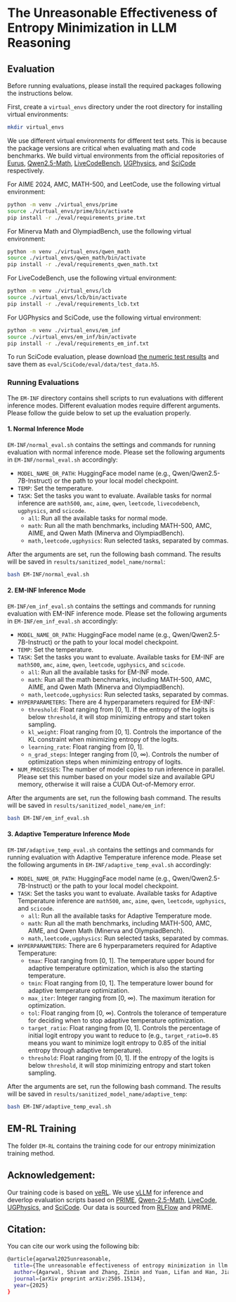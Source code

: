 # The Unreasonable Effectiveness of Entropy Minimization in LLM Reasoning

## Evaluation

Before running evaluations, please install the required packages following the instructions below.

First, create a `virtual_envs` directory under the root directory for installing virtual environments:

```bash
mkdir virtual_envs
```

We use different virtual environments for different test sets. This is because the package versions are critical when evaluating math and code benchmarks. We build virtual environments from the official repositories of [Eurus](https://github.com/OpenBMB/Eurus), [Qwen2.5-Math](https://github.com/QwenLM/Qwen2.5-Math), [LiveCodeBench](https://github.com/LiveCodeBench/LiveCodeBench), [UGPhysics](https://github.com/YangLabHKUST/UGPhysics), and [SciCode](https://github.com/scicode-bench/SciCode) respectively.

For AIME 2024, AMC, MATH-500, and LeetCode, use the following virtual environment:

```bash
python -m venv ./virtual_envs/prime
source ./virtual_envs/prime/bin/activate
pip install -r ./eval/requirements_prime.txt
```

For Minerva Math and OlympiadBench, use the following virtual environment:

```bash
python -m venv ./virtual_envs/qwen_math
source ./virtual_envs/qwen_math/bin/activate
pip install -r ./eval/requirements_qwen_math.txt
```

For LiveCodeBench, use the following virtual environment:

```bash
python -m venv ./virtual_envs/lcb
source ./virtual_envs/lcb/bin/activate
pip install -r ./eval/requirements_lcb.txt
```

For UGPhysics and SciCode, use the following virtual environment:

```bash
python -m venv ./virtual_envs/em_inf
source ./virtual_envs/em_inf/bin/activate
pip install -r ./eval/requirements_em_inf.txt
```

To run SciCode evaluation, please download [the numeric test results](https://drive.google.com/drive/folders/1W5GZW6_bdiDAiipuFMqdUhvUaHIj6-pR) and save them as `eval/SciCode/eval/data/test_data.h5`.

### Running Evaluations

The `EM-INF` directory contains shell scripts to run evaluations with different inference modes. Different evaluation modes require different arguments. Please follow the guide below to set up the evaluation properly.

#### 1. Normal Inference Mode

`EM-INF/normal_eval.sh` contains the settings and commands for running evaluation with normal inference mode. Please set the following arguments in `EM-INF/normal_eval.sh` accordingly:

- `MODEL_NAME_OR_PATH`: HuggingFace model name (e.g., Qwen/Qwen2.5-7B-Instruct) or the path to your local model checkpoint.
- `TEMP`: Set the temperature.
- `TASK`: Set the tasks you want to evaluate. Available tasks for normal inference are `math500`, `amc`, `aime`, `qwen`, `leetcode`, `livecodebench`, `ugphysics`, and `scicode`.
  - `all`: Run all the available tasks for normal mode.
  - `math`: Run all the math benchmarks, including MATH-500, AMC, AIME, and Qwen Math (Minerva and OlympiadBench).
  - `math,leetcode,ugphysics`: Run selected tasks, separated by commas.

After the arguments are set, run the following bash command. The results will be saved in `results/sanitized_model_name/normal`:

```bash
bash EM-INF/normal_eval.sh
```

#### 2. EM-INF Inference Mode

`EM-INF/em_inf_eval.sh` contains the settings and commands for running evaluation with EM-INF inference mode. Please set the following arguments in `EM-INF/em_inf_eval.sh` accordingly:

- `MODEL_NAME_OR_PATH`: HuggingFace model name (e.g., Qwen/Qwen2.5-7B-Instruct) or the path to your local model checkpoint.
- `TEMP`: Set the temperature.
- `TASK`: Set the tasks you want to evaluate. Available tasks for EM-INF are `math500`, `amc`, `aime`, `qwen`, `leetcode`, `ugphysics`, and `scicode`.
  - `all`: Run all the available tasks for EM-INF mode.
  - `math`: Run all the math benchmarks, including MATH-500, AMC, AIME, and Qwen Math (Minerva and OlympiadBench).
  - `math,leetcode,ugphysics`: Run selected tasks, separated by commas.
- `HYPERPARAMETERS`: There are 4 hyperparameters required for EM-INF:
  - `threshold`: Float ranging from [0, 1]. If the entropy of the logits is below `threshold`, it will stop minimizing entropy and start token sampling.
  - `kl_weight`: Float ranging from [0, 1]. Controls the importance of the KL constraint when minimizing entropy of the logits.
  - `learning_rate`: Float ranging from [0, 1].
  - `n_grad_steps`: Integer ranging from [0, ∞). Controls the number of optimization steps when minimizing entropy of logits.
- `NUM_PROCESSES`: The number of model copies to run inference in parallel. Please set this number based on your model size and available GPU memory, otherwise it will raise a CUDA Out-of-Memory error.

After the arguments are set, run the following bash command. The results will be saved in `results/sanitized_model_name/em_inf`:

```bash
bash EM-INF/em_inf_eval.sh
```

#### 3. Adaptive Temperature Inference Mode

`EM-INF/adaptive_temp_eval.sh` contains the settings and commands for running evaluation with Adaptive Temperature inference mode. Please set the following arguments in `EM-INF/adaptive_temp_eval.sh` accordingly:

- `MODEL_NAME_OR_PATH`: HuggingFace model name (e.g., Qwen/Qwen2.5-7B-Instruct) or the path to your local model checkpoint.
- `TASK`: Set the tasks you want to evaluate. Available tasks for Adaptive Temperature inference are `math500`, `amc`, `aime`, `qwen`, `leetcode`, `ugphysics`, and `scicode`.
  - `all`: Run all the available tasks for Adaptive Temperature mode.
  - `math`: Run all the math benchmarks, including MATH-500, AMC, AIME, and Qwen Math (Minerva and OlympiadBench).
  - `math,leetcode,ugphysics`: Run selected tasks, separated by commas.
- `HYPERPARAMETERS`: There are 6 hyperparameters required for Adaptive Temperature:
  - `tmax`: Float ranging from [0, 1]. The temperature upper bound for adaptive temperature optimization, which is also the starting temperature.
  - `tmin`: Float ranging from [0, 1]. The temperature lower bound for adaptive temperature optimization.
  - `max_iter`: Integer ranging from [0, ∞). The maximum iteration for optimization.
  - `tol`: Float ranging from [0, ∞). Controls the tolerance of temperature for deciding when to stop adaptive temperature optimization.
  - `target_ratio`: Float ranging from [0, 1]. Controls the percentage of initial logit entropy you want to reduce to (e.g., `target_ratio=0.85` means you want to minimize logit entropy to 0.85 of the initial entropy through adaptive temperature).
  - `threshold`: Float ranging from [0, 1]. If the entropy of the logits is below `threshold`, it will stop minimizing entropy and start token sampling.

After the arguments are set, run the following bash command. The results will be saved in `results/sanitized_model_name/adaptive_temp`:

```bash
bash EM-INF/adaptive_temp_eval.sh
```
## EM-RL Training
The folder `EM-RL` contains the training code for our entropy minimization training method. 

## Acknowledgement: 

Our training code is based on [veRL](https://github.com/volcengine/verl). We use [vLLM](https://github.com/vllm-project/vllm) for inference and deverlop evaluation scripts based on [PRIME](https://github.com/PRIME-RL/PRIME), [Qwen-2.5-Math](https://github.com/QwenLM/Qwen2.5-Math), [LiveCode](https://livecodebench.github.io/), [UGPhysics](https://github.com/YangLabHKUST/UGPhysics), and [SciCode](https://github.com/scicode-bench/SciCode). Our data is sourced from [RLFlow](https://github.com/RLHFlow) and PRIME. 

## Citation:
You can cite our work using the following bib:
```bash
@article{agarwal2025unreasonable,
  title={The unreasonable effectiveness of entropy minimization in llm reasoning},
  author={Agarwal, Shivam and Zhang, Zimin and Yuan, Lifan and Han, Jiawei and Peng, Hao},
  journal={arXiv preprint arXiv:2505.15134},
  year={2025}
}
```

